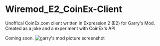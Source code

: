 # Wiremod_E2_CoinEx-Client
Unoffical CoinEx.com client written in Expression 2 (E2) for Garry's Mod. 
Created as a joke and a experiment with CoinEx's API.

Coming soon.
![garry's mod picture screenshot](https://user-images.githubusercontent.com/24478471/146493934-4c51ec1b-b261-4ef7-9377-846242885ddb.png)
